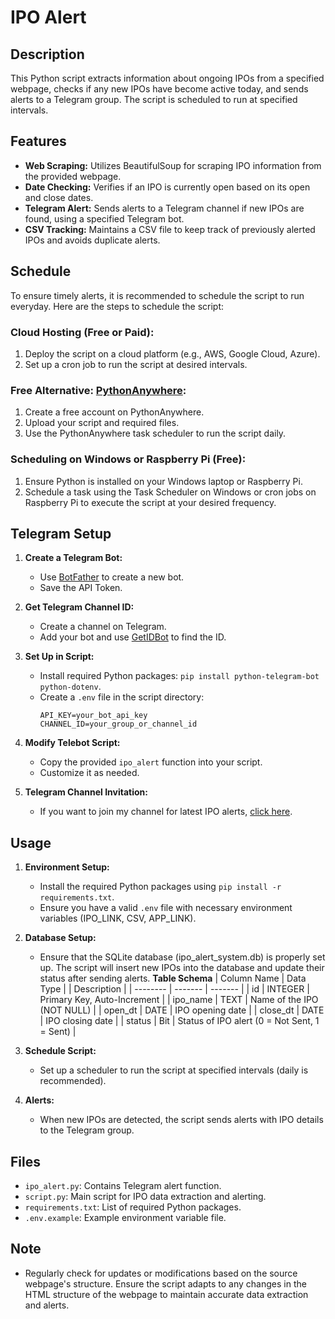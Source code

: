 # IPO Alert

## Description

This Python script extracts information about ongoing IPOs from a specified webpage, checks if any new IPOs have become active today, and sends alerts to a Telegram group. The script is scheduled to run at specified intervals.

## Features

- **Web Scraping:** Utilizes BeautifulSoup for scraping IPO information from the provided webpage.
- **Date Checking:** Verifies if an IPO is currently open based on its open and close dates.
- **Telegram Alert:** Sends alerts to a Telegram channel if new IPOs are found, using a specified Telegram bot.
- **CSV Tracking:** Maintains a CSV file to keep track of previously alerted IPOs and avoids duplicate alerts.

## Schedule

To ensure timely alerts, it is recommended to schedule the script to run everyday. Here are the steps to schedule the script:

### Cloud Hosting (Free or Paid):

1. Deploy the script on a cloud platform (e.g., AWS, Google Cloud, Azure).
2. Set up a cron job to run the script at desired intervals.

### Free Alternative: [PythonAnywhere](https://www.pythonanywhere.com/):

1. Create a free account on PythonAnywhere.
2. Upload your script and required files.
3. Use the PythonAnywhere task scheduler to run the script daily.

### Scheduling on Windows or Raspberry Pi (Free):

1. Ensure Python is installed on your Windows laptop or Raspberry Pi.
2. Schedule a task using the Task Scheduler on Windows or cron jobs on Raspberry Pi to execute the script at your desired frequency.

## Telegram Setup

1. **Create a Telegram Bot:**
   - Use [BotFather](https://t.me/BotFather) to create a new bot.
   - Save the API Token.

2. **Get Telegram Channel ID:**
   - Create a channel on Telegram.
   - Add your bot and use [GetIDBot](https://t.me/getidsbot) to find the ID.

3. **Set Up in Script:**
   - Install required Python packages: `pip install python-telegram-bot python-dotenv`.
   - Create a `.env` file in the script directory:
     ```dotenv
     API_KEY=your_bot_api_key
     CHANNEL_ID=your_group_or_channel_id
     ```

4. **Modify Telebot Script:**
   - Copy the provided `ipo_alert` function into your script.
   - Customize it as needed.

5. **Telegram Channel Invitation:**
   - If you want to join my channel for latest IPO alerts, [click here](https://t.me/ipoalert97).

## Usage

1. **Environment Setup:**
   - Install the required Python packages using `pip install -r requirements.txt`.
   - Ensure you have a valid `.env` file with necessary environment variables (IPO_LINK, CSV, APP_LINK).
     
2. **Database Setup:**
   - Ensure that the SQLite database (ipo_alert_system.db) is properly set up. The script will insert new IPOs into the database and update their status after sending alerts.
   **Table Schema**
| Column Name    | Data Type | | Description |
| -------- | ------- | ------- |
| id  | INTEGER    | Primary Key, Auto-Increment |
| ipo_name | TEXT    | Name of the IPO (NOT NULL) |
| open_dt    | DATE   | IPO opening date |
| close_dt    | DATE   | IPO closing date |
| status    | Bit   | Status of IPO alert (0 = Not Sent, 1 = Sent) |

4. **Schedule Script:**
   - Set up a scheduler to run the script at specified intervals (daily is recommended).

5. **Alerts:**
   - When new IPOs are detected, the script sends alerts with IPO details to the Telegram group.

## Files

- `ipo_alert.py`: Contains Telegram alert function.
- `script.py`: Main script for IPO data extraction and alerting.
- `requirements.txt`: List of required Python packages.
- `.env.example`: Example environment variable file.

## Note

- Regularly check for updates or modifications based on the source webpage's structure. Ensure the script adapts to any changes in the HTML structure of the webpage to maintain accurate data extraction and alerts.

